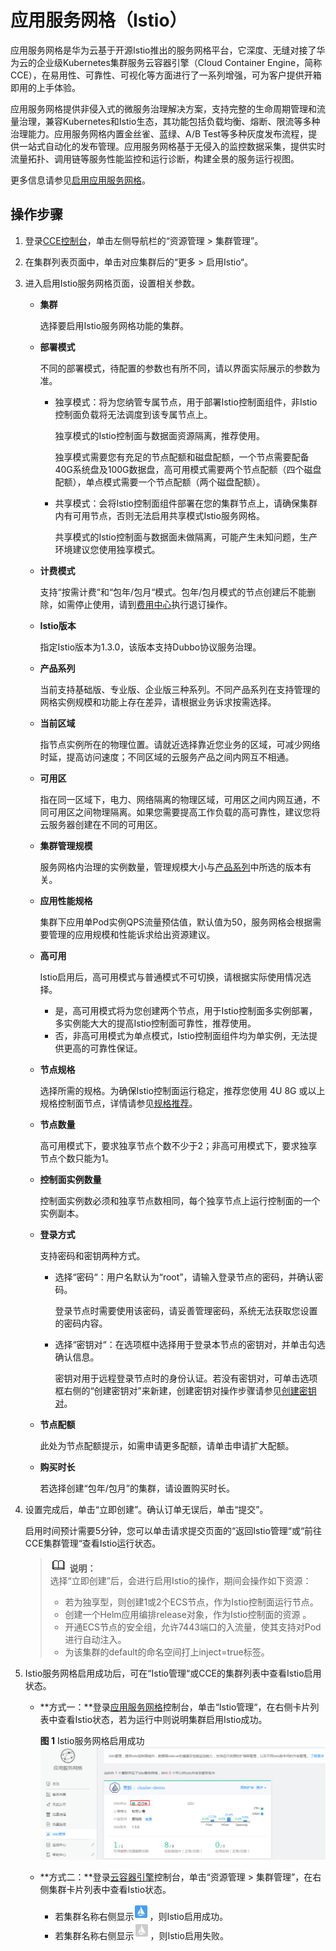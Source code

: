 # 应用服务网格（Istio）<a name="cce_01_0177"></a>

应用服务网格是华为云基于开源Istio推出的服务网格平台，它深度、无缝对接了华为云的企业级Kubernetes集群服务云容器引擎（Cloud Container Engine，简称CCE），在易用性、可靠性、可视化等方面进行了一系列增强，可为客户提供开箱即用的上手体验。

应用服务网格提供非侵入式的微服务治理解决方案，支持完整的生命周期管理和流量治理，兼容Kubernetes和Istio生态，其功能包括负载均衡、熔断、限流等多种治理能力。应用服务网格内置金丝雀、蓝绿、A/B Test等多种灰度发布流程，提供一站式自动化的发布管理。应用服务网格基于无侵入的监控数据采集，提供实时流量拓扑、调用链等服务性能监控和运行诊断，构建全景的服务运行视图。

更多信息请参见[启用应用服务网格](https://support.huaweicloud.com/usermanual-istio/istio_01_0002.html)。

## 操作步骤<a name="section19985447234"></a>

1.  登录[CCE控制台](https://console.huaweicloud.com/cce2.0/?utm_source=helpcenter)，单击左侧导航栏的“资源管理 \> 集群管理”。
2.  在集群列表页面中，单击对应集群后的“更多 \> 启用Istio“。
3.  进入启用Istio服务网格页面，设置相关参数。
    -   **集群**

        选择要启用Istio服务网格功能的集群。

    -   **部署模式**

        不同的部署模式，待配置的参数也有所不同，请以界面实际展示的参数为准。

        -   独享模式：将为您纳管专属节点，用于部署Istio控制面组件，非Istio控制面负载将无法调度到该专属节点上。

            独享模式的Istio控制面与数据面资源隔离，推荐使用。

            独享模式需要您有充足的节点配额和磁盘配额，一个节点需要配备40G系统盘及100G数据盘，高可用模式需要两个节点配额（四个磁盘配额），单点模式需要一个节点配额（两个磁盘配额）。

        -   共享模式：会将Istio控制面组件部署在您的集群节点上，请确保集群内有可用节点，否则无法启用共享模式Istio服务网格。

            共享模式的Istio控制面与数据面未做隔离，可能产生未知问题，生产环境建议您使用独享模式。


    -   **计费模式**

        支持“按需计费“和“包年/包月“模式。包年/包月模式的节点创建后不能删除，如需停止使用，请到[费用中心](https://account.huaweicloud.com/usercenter/#/userindex/retreatManagement)执行退订操作。

    -   **Istio版本**

        指定Istio版本为1.3.0，该版本支持Dubbo协议服务治理。

    -   <a name="zh-cn_topic_0137962680_li10988165115388"></a>**产品系列**

        当前支持基础版、专业版、企业版三种系列。不同产品系列在支持管理的网格实例规模和功能上存在差异，请根据业务诉求按需选择。

    -   **当前区域**

        指节点实例所在的物理位置。请就近选择靠近您业务的区域，可减少网络时延，提高访问速度；不同区域的云服务产品之间内网互不相通。

    -   **可用区**

        指在同一区域下，电力、网络隔离的物理区域，可用区之间内网互通，不同可用区之间物理隔离。如果您需要提高工作负载的高可靠性，建议您将云服务器创建在不同的可用区。

    -   **集群管理规模**

        服务网格内治理的实例数量，管理规模大小与[产品系列](#zh-cn_topic_0137962680_li10988165115388)中所选的版本有关。

    -   **应用性能规格**

        集群下应用单Pod实例QPS流量预估值，默认值为50，服务网格会根据需要管理的应用规模和性能诉求给出资源建议。

    -   **高可用**

        Istio启用后，高可用模式与普通模式不可切换，请根据实际使用情况选择。

        -   是，高可用模式将为您创建两个节点，用于Istio控制面多实例部署，多实例能大大的提高Istio控制面可靠性，推荐使用。
        -   否，非高可用模式为单点模式，Istio控制面组件均为单实例，无法提供更高的可靠性保证。

    -   **节点规格**

        选择所需的规格。为确保Istio控制面运行稳定，推荐您使用 4U 8G 或以上规格控制面节点，详情请参见[规格推荐](https://support.huaweicloud.com/productdesc-istio/istio_productdesc_0006.html)。

    -   **节点数量**

        高可用模式下，要求独享节点个数不少于2；非高可用模式下，要求独享节点个数只能为1。

    -   **控制面实例数量**

        控制面实例数必须和独享节点数相同，每个独享节点上运行控制面的一个实例副本。

    -   **登录方式**

        支持密码和密钥两种方式。

        -   选择“密码“：用户名默认为“root”，请输入登录节点的密码，并确认密码。

            登录节点时需要使用该密码，请妥善管理密码，系统无法获取您设置的密码内容。

        -   选择“密钥对“：在选项框中选择用于登录本节点的密钥对，并单击勾选确认信息。

            密钥对用于远程登录节点时的身份认证。若没有密钥对，可单击选项框右侧的“创建密钥对”来新建，创建密钥对操作步骤请参见[创建密钥对](https://support.huaweicloud.com/usermanual-ecs/zh-cn_topic_0014250631.html)。

    -   **节点配额**

        此处为节点配额提示，如需申请更多配额，请单击申请扩大配额。

    -   **购买时长**

        若选择创建“包年/包月”的集群，请设置购买时长。

4.  设置完成后，单击“立即创建”。确认订单无误后，单击“提交”。

    启用时间预计需要5分钟，您可以单击请求提交页面的“返回Istio管理“或“前往CCE集群管理“查看Istio运行状态。

    >![](public_sys-resources/icon-note.gif) **说明：**   
    >选择“立即创建”后，会进行启用Istio的操作，期间会操作如下资源：  
    >-   若为独享型，则创建1或2个ECS节点，作为Istio控制面运行节点。  
    >-   创建一个Helm应用编排release对象，作为Istio控制面的资源 。  
    >-   开通ECS节点的安全组，允许7443端口的入流量，使其支持对Pod进行自动注入。  
    >-   为该集群的default的命名空间打上inject=true标签。  

5.  Istio服务网格启用成功后，可在“Istio管理“或CCE的集群列表中查看Istio启用状态。
    -   **方式一：**登录[应用服务网格](https://console.huaweicloud.com/istio/)控制台，单击“Istio管理“，在右侧卡片列表中查看Istio状态，若为运行中则说明集群启用Istio成功。

        **图 1**  Istio服务网格启用成功<a name="zh-cn_topic_0137962680_fig93042151399"></a>  
        ![](figures/Istio服务网格启用成功.png "Istio服务网格启用成功")

    -   **方式二：**登录[云容器引擎](https://console.huaweicloud.com/cce2.0)控制台，单击“资源管理 \> 集群管理”，在右侧集群卡片列表中查看Istio状态。
        -   若集群名称右侧显示![](figures/icon-Istio-l.png)，则Istio启用成功。
        -   若集群名称右侧显示![](figures/icon-Istio-h.png)，则Istio启用失败。



